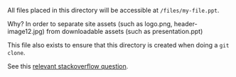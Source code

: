 All files placed in this directory will be accessible at `/files/my-file.ppt`. 

Why? In order to separate site assets (such as logo.png, header-image12.jpg) from downloadable assets (such as presentation.ppt)

This file also exists to ensure that this directory is created when doing a `git clone`.

See this [relevant stackoverflow question](http://stackoverflow.com/questions/115983/how-can-i-add-an-empty-directory-to-a-git-repository).